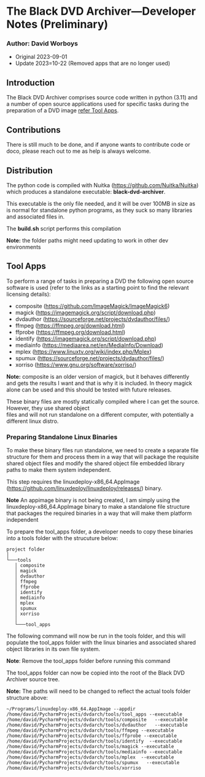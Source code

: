 # The Black DVD Archiver—Developer Notes (Preliminary)
### Author: David Worboys 
* Original 2023-09-01 
* Update 2023=10-22 (Removed apps that are no longer used)

## Introduction
The Black DVD Archiver comprises source code written in python (3.11) and a number of open source applications used for 
specific tasks during the preparation of a DVD image [refer Tool Apps](#tool-apps).

## Contributions
There is still much to be done, and if anyone wants to contribute code or doco, please reach out to me as help is always 
welcome.

## Distribution
The python code is compiled with Nuitka (https://github.com/Nuitka/Nuitka) which produces a standalone 
executable: **black-dvd-archiver**. 

This executable is the only file needed, and it will be over 100MB in size as is normal for standalone python programs, 
as they suck so many libraries and associated files in.  

The **build.sh** script performs this compilation 

**Note:** the folder paths might need updating to work in other dev 
environments

## Tool Apps
To perform a range of tasks in preparing a DVD the following open source software is used (refer to the links as a 
starting point to find the relevant licensing details):

* composite (https://github.com/ImageMagick/ImageMagick6)
* magick (https://imagemagick.org/script/download.php)
* dvdauthor (https://sourceforge.net/projects/dvdauthor/files/)
* ffmpeg  (https://ffmpeg.org/download.html)
* ffprobe (https://ffmpeg.org/download.html)
* identify (https://imagemagick.org/script/download.php)
* mediainfo (https://mediaarea.net/en/MediaInfo/Download)
* mplex (https://www.linuxtv.org/wiki/index.php/Mplex)
* spumux (https://sourceforge.net/projects/dvdauthor/files/)
* xorriso (https://www.gnu.org/software/xorriso/)

**Note:** composite is an older version of magick, but it behaves differently and gets the results I want and that is why
it is included. In theory magick alone can be used and this should be tested with future releases.

These binary files are mostly statically compiled where I can get the source. However, they use shared object  
files and will not run standalone on a different computer, with potentially a different linux distro.

### Preparing Standalone Linux Binaries

To make these binary files run standalone, we need to create a separate file structure for them and process them in a way 
that will package the requisite shared object files and modify the shared object file embedded library paths to make them
system independent.

This step requires the linuxdeploy-x86_64.AppImage (https://github.com/linuxdeploy/linuxdeploy/releases/) binary.

**Note** An appimage binary is not being created, I am simply using the linuxdeploy-x86_64.AppImage binary to make a 
standalone file structure that packages the required binaries in a way that will make them platform independent

To prepare the tool_apps folder, a developer needs to copy these binaries into a tools folder with the strucuture below:

```
project folder
│
└───tools
   │ composite
   │ magick
   │ dvdauthor
   │ ffmpeg 
   │ ffprobe
   │ identify   
   │ mediainfo   
   │ mplex
   │ spumux
   │ xorriso
   │
   └───tool_apps
```   

The following command will now be run in the tools folder, and this will populate the tool_apps folder with the linux 
binaries and associated shared object libraries in its own file system.

**Note**: Remove the tool_apps folder before running this command 

The tool_apps folder can now be copied into the root of the Black DVD Archiver source tree.

**Note:**
The paths will need to be changed to reflect the actual tools folder structure above:
```
~/Programs/linuxdeploy-x86_64.AppImage --appdir /home/david/PycharmProjects/dvdarch/tools/tool_apps --executable /home/david/PycharmProjects/dvdarch/tools/composite   --executable /home/david/PycharmProjects/dvdarch/tools/dvdauthor   --executable /home/david/PycharmProjects/dvdarch/tools/ffmpeg --executable /home/david/PycharmProjects/dvdarch/tools/ffprobe --executable /home/david/PycharmProjects/dvdarch/tools/identify  --executable /home/david/PycharmProjects/dvdarch/tools/magick --executable /home/david/PycharmProjects/dvdarch/tools/mediainfo --executable /home/david/PycharmProjects/dvdarch/tools/mplex  --executable /home/david/PycharmProjects/dvdarch/tools/spumux   --executable /home/david/PycharmProjects/dvdarch/tools/xorriso
```


